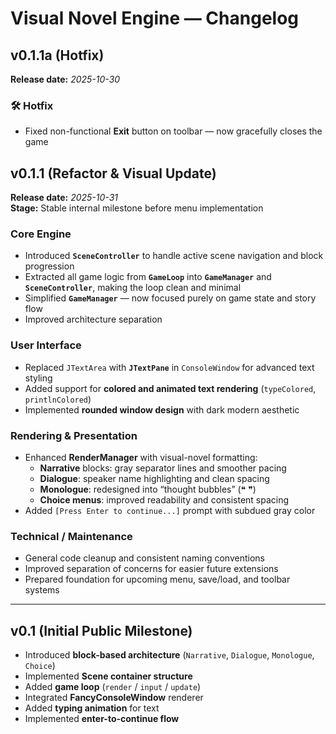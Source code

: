 # Visual Novel Engine — Changelog

## v0.1.1a (Hotfix)
**Release date:** _2025-10-30_

### 🛠️ Hotfix
- Fixed non-functional **Exit** button on toolbar — now gracefully closes the game

## v0.1.1 (Refactor & Visual Update)
**Release date:** _2025-10-31_  
**Stage:** Stable internal milestone before menu implementation

### Core Engine
- Introduced **`SceneController`** to handle active scene navigation and block progression  
- Extracted all game logic from **`GameLoop`** into **`GameManager`** and **`SceneController`**, making the loop clean and minimal  
- Simplified **`GameManager`** — now focused purely on game state and story flow  
- Improved architecture separation

### User Interface
- Replaced `JTextArea` with **`JTextPane`** in `ConsoleWindow` for advanced text styling  
- Added support for **colored and animated text rendering** (`typeColored`, `printlnColored`)  
- Implemented **rounded window design** with dark modern aesthetic  

### Rendering & Presentation
- Enhanced **RenderManager** with visual-novel formatting:
  - **Narrative** blocks: gray separator lines and smoother pacing  
  - **Dialogue**: speaker name highlighting and clean spacing  
  - **Monologue**: redesigned into “thought bubbles” (❝ ❞)  
  - **Choice menus**: improved readability and consistent spacing  
- Added `[Press Enter to continue...]` prompt with subdued gray color  

### Technical / Maintenance
- General code cleanup and consistent naming conventions  
- Improved separation of concerns for easier future extensions  
- Prepared foundation for upcoming menu, save/load, and toolbar systems  

---

## v0.1 (Initial Public Milestone)
- Introduced **block-based architecture** (`Narrative`, `Dialogue`, `Monologue`, `Choice`)  
- Implemented **Scene container structure**  
- Added **game loop** (`render` / `input` / `update`)  
- Integrated **FancyConsoleWindow** renderer  
- Added **typing animation** for text  
- Implemented **enter-to-continue flow**
